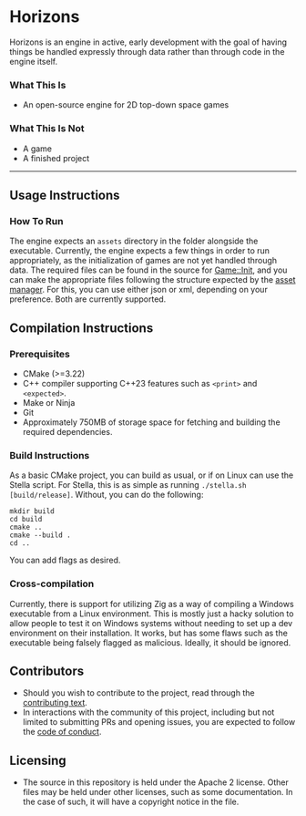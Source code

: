 # Horizons

Horizons is an engine in active, early development with the goal of having things be handled expressly through data rather than through code in the engine itself.

### What This Is
* An open-source engine for 2D top-down space games

### What This Is Not
* A game
* A finished project

---

## Usage Instructions

### How To Run

The engine expects an `assets` directory in the folder alongside the executable.
Currently, the engine expects a few things in order to run appropriately, as the initialization of games are not yet handled through data.
The required files can be found in the source for [Game::Init](src/Game.cpp), and you can make the appropriate files following the structure expected by the [asset manager](src/AssetManager.cpp).
For this, you can use either json or xml, depending on your preference. Both are currently supported.

## Compilation Instructions

### Prerequisites

* CMake (>=3.22)
* C++ compiler supporting C++23 features such as `<print>` and `<expected>`.
* Make or Ninja
* Git
* Approximately 750MB of storage space for fetching and building the required dependencies.

### Build Instructions

As a basic CMake project, you can build as usual, or if on Linux can use the Stella script.
For Stella, this is as simple as running `./stella.sh [build/release]`. Without, you can do the following:

```shell
mkdir build
cd build
cmake ..
cmake --build .
cd ..
```
You can add flags as desired.

### Cross-compilation

Currently, there is support for utilizing Zig as a way of compiling a Windows executable from a Linux environment.
This is mostly just a hacky solution to allow people to test it on Windows systems without needing to set up a dev environment on their installation.
It works, but has some flaws such as the executable being falsely flagged as malicious. Ideally, it should be ignored.

## Contributors
* Should you wish to contribute to the project, read through the [contributing text](docs/CONTRIBUTING.md).
* In interactions with the community of this project, including but not limited to submitting PRs and opening issues, you are expected to follow the [code of conduct](docs/CODE_OF_CONDUCT.md).

## Licensing
* The source in this repository is held under the Apache 2 license. Other files may be held under other licenses, such as some documentation.
In the case of such, it will have a copyright notice in the file.

